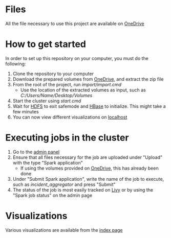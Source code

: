# Files

All the file necessary to use this project are available on [OneDrive](https://syddanskuni-my.sharepoint.com/:f:/g/personal/kdavi16_student_sdu_dk/Ev372veNCAhNiWASCXJZ8BUBAb4xyHgWPrM-2ROMWIif3Q?e=enLgO9)

# How to get started

In order to set up this repository on your computer, you must do the following:
1. Clone the repository to your computer
2. Download the prepared volumes from [OneDrive](https://syddanskuni-my.sharepoint.com/:f:/g/personal/kdavi16_student_sdu_dk/Ev372veNCAhNiWASCXJZ8BUBAb4xyHgWPrM-2ROMWIif3Q?e=enLgO9), and extract the zip file
3. From the root of the project, run _import/import.cmd_
    * Use the location of the extracted volumes as input, such as _C:/Users/Name/Desktop/Volumes_
4. Start the cluster using _start.cmd_
5. Wait for [HDFS](http://localhost:9870/) to exit safemode and [HBase](http://localhost:16010/master-status) to initialize. This might take a few minutes
6. You can now view different visualizations on [localhost](http://localhost:3000/admin)

# Executing jobs in the cluster

1. Go to the [admin panel](http://localhost:3000/admin)
2. Ensure that all files necessary for the job are uploaded under "Upload" with the type "Spark application"
    * If using the volumes provided on [OneDrive](https://syddanskuni-my.sharepoint.com/:f:/g/personal/kdavi16_student_sdu_dk/Ev372veNCAhNiWASCXJZ8BUBAb4xyHgWPrM-2ROMWIif3Q?e=enLgO9), this has already been done
3. Under "Submit Spark application", write the name of the job to execute, such as _incident_aggregator_ and press "Submit"
4. The status of the job is most easily tracked on [Livy](http://localhost:8998/ui) or by using the "Spark job status" on the admin page

# Visualizations

Various visualizations are available from the [index page](http://localhost:3000/)
